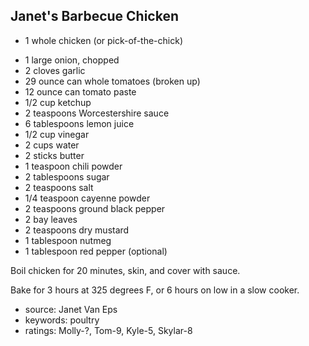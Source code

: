 Janet's Barbecue Chicken
------------------------

- 1 whole chicken (or pick-of-the-chick)
<!-- -->
- 1 large onion, chopped
- 2 cloves garlic
- 29 ounce can whole tomatoes (broken up)
- 12 ounce can tomato paste
- 1/2 cup ketchup
- 2 teaspoons Worcestershire sauce
- 6 tablespoons lemon juice
- 1/2 cup vinegar
- 2 cups water
- 2 sticks butter
- 1 teaspoon chili powder
- 2 tablespoons sugar
- 2 teaspoons salt
- 1/4 teaspoon cayenne powder
- 2 teaspoons ground black pepper
- 2 bay leaves
- 2 teaspoons dry mustard
- 1 tablespoon nutmeg
- 1 tablespoon red pepper (optional)

Boil chicken for 20 minutes, skin, and cover with sauce.

Bake for 3 hours at 325 degrees F, or 6 hours on low in a slow cooker.

- source: Janet Van Eps
- keywords: poultry
- ratings: Molly-?, Tom-9, Kyle-5, Skylar-8
